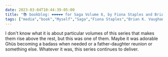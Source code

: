 ---date: 2023-03-04T10:44:39-05:00title: "📚 bookblog: ❤️❤️❤️❤️❤️ for Saga Volume 6, by Fiona Staples and Brian K. Vaughan"tags: ["media","book","Myself","Saga","Fiona Staples","Brian K. Vaughan","comics","parenting"]---I don't know what it is about particular volumes of this series that makes them rise above the rest, but this was one of them. Maybe it was adorable Ghüs becoming a badass when needed or a father-daughter reunion or something else. Whatever it was, this series continues to deliver.